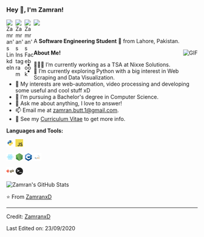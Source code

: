<!-- <h3 title="hehehe"> Hi there! 👋</h3> -->

<!--
**ZamranxD/ZamranxD** is a ✨ _special_ ✨ repository because its `README.md` (this file) appears on your GitHub profile.

Here are some ideas to get you started:

- 🔭 I’m currently working on ...
- 🌱 I’m currently learning ...
- 👯 I’m looking to collaborate on ...
- 🤔 I’m looking for help with ...
- 💬 Ask me about ...
- 📫 How to reach me: ...
- 😄 Pronouns: ...
- ⚡ Fun fact: ...
-->
<h3 title="hehehe"> Hey 👋, I'm Zamran!</h3>

<a href="https://www.linkedin.com/in/zamranxd/">
  <img align="left" alt="Zamran's LinkdeIn" width="24px" src="https://cdn.jsdelivr.net/npm/simple-icons@v3/icons/linkedin.svg" />
</a>
<a href="https://www.instagram.com/zamranxd/">
  <img align="left" alt="Zamran's Instagram" width="24px" src="https://cdn.jsdelivr.net/npm/simple-icons@v3/icons/instagram.svg" />
</a>
<a href="https://www.facebook.com/ZamranxD">
  <img align="left" alt="Zamran's Facebook" width="24px" src="https://cdn.jsdelivr.net/npm/simple-icons@v3/icons/facebook.svg" />
</a>
<img src="https://komarev.com/ghpvc/?username=ZamranxD&color=blueviolet" align="left">



<br />
<br />

A **Software Engineering Student** 🚀 from Lahore, Pakistan.
 <!-- Currently, I'm a Community Team Member 🙍🏽‍♂️ [@CallmeMehdi](https://github.com/CallmeMehdi), Kaggler 👨🏽‍💻 [@Kaggle](https://www.kaggle.com/mehdimabrouki), and an Artificial Intelligence intern 👨🏽‍💼.  -->

  <img align="right" alt="GIF" src="https://i.pinimg.com/originals/e4/26/70/e426702edf874b181aced1e2fa5c6cde.gif" />

**About Me!**

- 👨🏽‍💻 I’m currently working as a TSA at Nixxe Solutions.
- 🌱 I’m currently exploring Python with a big interest in Web Scraping and Data Visualization. 
- 🤔 My interests are web-automation, video processing and developing some useful and cool stuff xD
- 💼 I’m pursuing a Bachelor's degree in Computer Science.
- 💬 Ask me about anything, I love to answer!
- 📫 Email me at [zamran.butt.1@gmail.com](mailto:zamran.butt.1@gmail.com).
- 📝 See my [Curriculum Vitae](https://drive.google.com/file/d/1PxlxLA6vGXslYmwybcA_dlr4uQhq-tkm/view?usp=sharing) to get more info.


**Languages and Tools:**  


<code><img height="20" src="https://raw.githubusercontent.com/github/explore/80688e429a7d4ef2fca1e82350fe8e3517d3494d/topics/python/python.png"></code>
<code><img height="20" src="https://raw.githubusercontent.com/github/explore/80688e429a7d4ef2fca1e82350fe8e3517d3494d/topics/javascript/javascript.png"></code>

<code><img height="20" src="https://raw.githubusercontent.com/github/explore/80688e429a7d4ef2fca1e82350fe8e3517d3494d/topics/react/react.png"></code>
<code><img height="20" src="https://raw.githubusercontent.com/github/explore/80688e429a7d4ef2fca1e82350fe8e3517d3494d/topics/nodejs/nodejs.png"></code>
<code><img height="20" src="https://raw.githubusercontent.com/github/explore/80688e429a7d4ef2fca1e82350fe8e3517d3494d/topics/cpp/cpp.png"></code>
<code><img height="20" src="https://raw.githubusercontent.com/github/explore/80688e429a7d4ef2fca1e82350fe8e3517d3494d/topics/mysql/mysql.png"></code>

<code><img height="20" src="https://raw.githubusercontent.com/github/explore/80688e429a7d4ef2fca1e82350fe8e3517d3494d/topics/git/git.png"></code>
<code><img height="20" src="https://raw.githubusercontent.com/github/explore/80688e429a7d4ef2fca1e82350fe8e3517d3494d/topics/terminal/terminal.png"></code>

<img src="https://github-readme-stats.vercel.app/api?username=ZamranxD&show_icons=true&hide_border=true&count_private=true&theme=shades-of-purple&icon_color=fad000" alt="Zamran's GitHub Stats">

⭐️ From [ZamranxD](https://github.com/ZamranxD)


----
Credit: [ZamranxD](https://github.com/ZamranxD)

Last Edited on: 23/09/2020